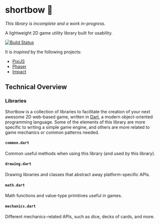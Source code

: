 # shortbow 🏹

_This library is incomplete and a work in-progress._

A lightweight 2D game utility library built for usability.

[![Build Status](https://travis-ci.org/matanlurey/shortbow.svg?branch=master)][1]

[1]: https://travis-ci.org/matanlurey/shortbow

It is _inspired_ by the following projects:

* [PixiJS](http://pixijs.download/dev/docs/index.html)
* [Phaser](https://phaser.io/docs/2.6.2/index)
* [Impact](http://impactjs.com/documentation/class-reference)

## Technical Overview

### Libraries

Shortbow is a collection of libraries to facilitate the creation of your next
awesome 2D web-based game, written in [Dart](https://dartlang.org), a modern
object-oriented programming language. Some of the elements of this library are
more specific to writing a simple game engine, and others are more related to
game mechanics or common patterns needed.

#### `common.dart`

Common useful methods when using this library (and used _by_ this library).

#### `drawing.dart`

Drawing libraries and classes that abstract away platform-specific APIs.

#### `math.dart`

Math functions and value-type primitives useful in games.

#### `mechanics.dart`

Different mechanics-related APIs, such as dice, decks of cards, and more.
